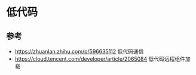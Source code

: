 # 低代码

## 参考
- https://zhuanlan.zhihu.com/p/596635112 低代码通信
- https://cloud.tencent.com/developer/article/2065084 低代码远程组件加载